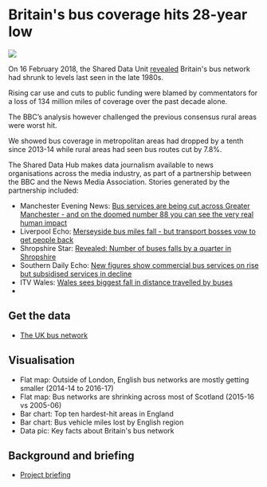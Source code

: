 # Britain's bus coverage hits 28-year low

![](https://ichef.bbci.co.uk/news/624/cpsprodpb/276E/production/_100049001_london_bus_large-nc.png)

On 16 February 2018, the Shared Data Unit [revealed](http://www.bbc.co.uk/news/uk-england-42749973) Britain's bus network had shrunk to levels last seen in the late 1980s.

Rising car use and cuts to public funding were blamed by commentators for a loss of 134 million miles of coverage over the past decade alone.

The BBC’s analysis however challenged the previous consensus rural areas were worst hit.

We showed bus coverage in metropolitan areas had dropped by a tenth since 2013-14 while rural areas had seen bus routes cut by 7.8%.

The Shared Data Hub makes data journalism available to news organisations across the media industry, as part of a partnership between the BBC and the News Media Association. Stories generated by the partnership included:

* Manchester Evening News: [Bus services are being cut across Greater Manchester - and on the doomed number 88 you can see the very real human impact](https://www.manchestereveningnews.co.uk/news/greater-manchester-news/bus-services-being-cut-across-14296465)
* Liverpool Echo: [Merseyside bus miles fall - but transport bosses vow to get people back](https://www.liverpoolecho.co.uk/news/liverpool-news/merseyside-bus-miles-fall-transport-14296519)
* Shropshire Star: [Revealed: Number of buses falls by a quarter in Shropshire](https://www.shropshirestar.com/news/local-hubs/bridgnorth/2018/02/16/dramatic-bus-route-drop-in-shropshire/#B9XG8bILxDv44eZj.99)
* Southern Daily Echo: [New figures show commercial bus services on rise but subsidised services in decline](http://www.dailyecho.co.uk/news/15998768.Commercial_buses_on_increase_but_subsidised_journeys_fall/)
* ITV Wales: [Wales sees biggest fall in distance travelled by buses](https://www.itv.com/news/wales/2018-02-16/wales-sees-biggest-fall-in-distance-travelled-by-buses/)
*


## Get the data

* [The UK bus network](https://docs.google.com/spreadsheets/d/1tMtv6rXoCzqKUrE4QjqAYAMOY_vyoAMstYlqF8B9NSg/edit#gid=1620295777)

## Visualisation

* Flat map: Outside of London, English bus networks are mostly getting smaller (2014-14 to 2016-17) 
* Flat map: Bus networks are shrinking across most of Scotland (2015-16 vs 2005-06)
* Bar chart: Top ten hardest-hit areas in England
* Bar chart: Bus vehicle miles lost by English region
* Data pic: Key facts about Britain's bus network

## Background and briefing

* [Project briefing](https://docs.google.com/document/d/1CEcTMcso5PpOwbEPRmVbpsiekearafw-zX4ctv-V-oA/edit#heading=h.z6ne0og04bp5)
